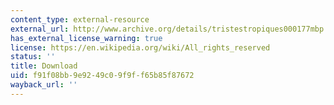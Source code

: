 ```yaml
---
content_type: external-resource
external_url: http://www.archive.org/details/tristestropiques000177mbp
has_external_license_warning: true
license: https://en.wikipedia.org/wiki/All_rights_reserved
status: ''
title: Download
uid: f91f08bb-9e92-49c0-9f9f-f65b85f87672
wayback_url: ''
---
```


